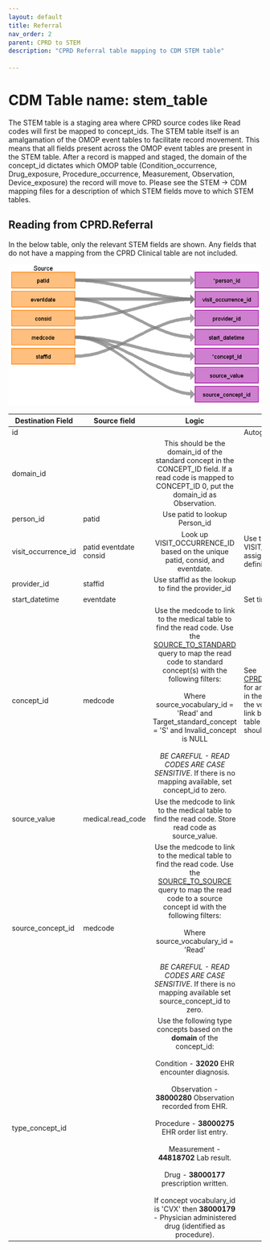 ```yaml
---
layout: default
title: Referral
nav_order: 2
parent: CPRD to STEM
description: "CPRD Referral table mapping to CDM STEM table"

---
```


# CDM Table name: stem_table

The STEM table is a staging area where CPRD source codes like Read codes will first be mapped to concept_ids. The STEM table itself is an amalgamation of the OMOP event tables to facilitate record movement. This means that all fields present across the OMOP event tables are present in the STEM table. After a record is mapped and staged, the domain of the concept_id dictates which OMOP table (Condition_occurrence, Drug_exposure, Procedure_occurrence, Measurement, Observation, Device_exposure) the record will move to. Please see the STEM -> CDM mapping files for a description of which STEM fields move to which STEM tables. 

## Reading from CPRD.Referral

In the below table, only the relevant STEM fields are shown. Any fields that do not have a mapping from the CPRD Clinical table are not included.

![](images/image15.png)

| Destination Field | Source field | Logic | Comment field |
| --- | --- | :------: | --- |
| id |  |  | Autogenerate |
| domain_id |  | This should be the domain_id of the standard concept in the CONCEPT_ID field. If a read code is mapped to CONCEPT_ID 0, put the domain_id as Observation. |  |
| person_id | patid | Use patid to lookup Person_id  |  |
| visit_occurrence_id | patid  eventdate  consid | Look up VISIT_OCCURRENCE_ID based on the unique patid, consid, and eventdate. | Use the VISIT_OCCURRENCE_ID assigned in the previous visit definition step |
| provider_id | staffid | Use staffid as the lookup to find the provider_id ||
| start_datetime | eventdate |  | Set time as midnight  |
| concept_id | medcode | Use the medcode to link to the medical table to find the read code. Use the [SOURCE_TO_STANDARD](https://github.com/OHDSI/ETL-LambdaBuilder/blob/master/docs/Standard%20Queries/SOURCE_TO_STANDARD.sql) query to map the read code to standard concept(s) with the following filters: <br> <br>  Where source_vocabulary_id = 'Read'  and Target_standard_concept = 'S'  and Invalid_concept is NULL<br><br>*BE CAREFUL - READ CODES ARE CASE SENSITIVE*. If there is no mapping available, set concept_id to zero. | See [CPRD_Referral_Medcodes.sql](https://github.com/OHDSI/ETL-LambdaBuilder/blob/master/docs/CPRD/Queries/CPRD_Referral_Medcodes.sql) for an idea of how the codes in the referral table map to the vocabulary and how the link between the referral table and medical table should be made.  |
| source_value | medical.read_code | Use the medcode to link to the medical table to find the read code. Store read code as source_value. |  |  |
| source_concept_id | medcode | Use the medcode to link to the medical table to find the read code.     Use the [SOURCE_TO_SOURCE](https://github.com/OHDSI/ETL-LambdaBuilder/blob/master/docs/Standard%20Queries/SOURCE_TO_SOURCE.sql) query to map the read code to a source concept id with the following filters:<br><br> Where source_vocabulary_id = 'Read' <br><br>*BE CAREFUL - READ CODES ARE CASE SENSITIVE*. If there is no mapping available set source_concept_id to zero. | |
| type_concept_id |  | Use the following type concepts based on the **domain** of the concept_id:  <br><br>  Condition - **32020** EHR encounter diagnosis. <br><br> Observation - **38000280** Observation recorded from EHR.  <br><br>Procedure - **38000275** EHR order list entry. <br><br> Measurement - **44818702** Lab result.  <br><br>Drug - **38000177** prescription written.  <br><br>If concept vocabulary_id is 'CVX' then **38000179** - Physician administered drug (identified as procedure). |  |

